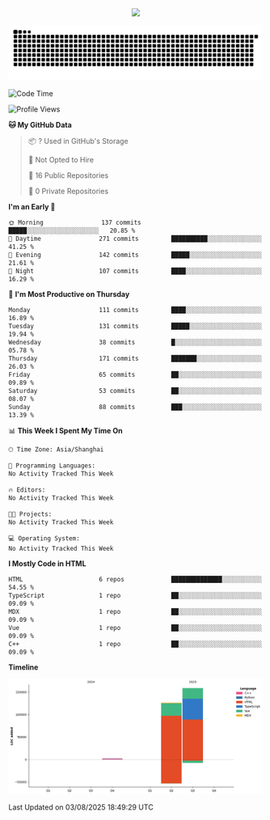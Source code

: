 <div id="header" align="center">
  <img src="https://media.giphy.com/media/du3J3cXyzhj75IOgvA/giphy.gif" width="120"/>
</div>



![](https://raw.githubusercontent.com/iocion/iocion/refs/heads/output/github-contribution-grid-snake.svg)


<!--START_SECTION:waka-->
![Code Time](http://img.shields.io/badge/Code%20Time-6%20hrs%2045%20mins-blue)

![Profile Views](http://img.shields.io/badge/Profile%20Views-0-blue)

**🐱 My GitHub Data** 

> 📦 ? Used in GitHub's Storage 
 > 
> 🚫 Not Opted to Hire
 > 
> 📜 16 Public Repositories 
 > 
> 🔑 0 Private Repositories 
 > 
**I'm an Early 🐤** 

```text
🌞 Morning                137 commits         █████░░░░░░░░░░░░░░░░░░░░   20.85 % 
🌆 Daytime                271 commits         ██████████░░░░░░░░░░░░░░░   41.25 % 
🌃 Evening                142 commits         █████░░░░░░░░░░░░░░░░░░░░   21.61 % 
🌙 Night                  107 commits         ████░░░░░░░░░░░░░░░░░░░░░   16.29 % 
```
📅 **I'm Most Productive on Thursday** 

```text
Monday                   111 commits         ████░░░░░░░░░░░░░░░░░░░░░   16.89 % 
Tuesday                  131 commits         █████░░░░░░░░░░░░░░░░░░░░   19.94 % 
Wednesday                38 commits          █░░░░░░░░░░░░░░░░░░░░░░░░   05.78 % 
Thursday                 171 commits         ███████░░░░░░░░░░░░░░░░░░   26.03 % 
Friday                   65 commits          ██░░░░░░░░░░░░░░░░░░░░░░░   09.89 % 
Saturday                 53 commits          ██░░░░░░░░░░░░░░░░░░░░░░░   08.07 % 
Sunday                   88 commits          ███░░░░░░░░░░░░░░░░░░░░░░   13.39 % 
```


📊 **This Week I Spent My Time On** 

```text
🕑︎ Time Zone: Asia/Shanghai

💬 Programming Languages: 
No Activity Tracked This Week

🔥 Editors: 
No Activity Tracked This Week

🐱‍💻 Projects: 
No Activity Tracked This Week

💻 Operating System: 
No Activity Tracked This Week
```

**I Mostly Code in HTML** 

```text
HTML                     6 repos             ██████████████░░░░░░░░░░░   54.55 % 
TypeScript               1 repo              ██░░░░░░░░░░░░░░░░░░░░░░░   09.09 % 
MDX                      1 repo              ██░░░░░░░░░░░░░░░░░░░░░░░   09.09 % 
Vue                      1 repo              ██░░░░░░░░░░░░░░░░░░░░░░░   09.09 % 
C++                      1 repo              ██░░░░░░░░░░░░░░░░░░░░░░░   09.09 % 
```



**Timeline**

![Lines of Code chart](https://raw.githubusercontent.com/iocion/iocion/main/assets/bar_graph.png)


 Last Updated on 03/08/2025 18:49:29 UTC
<!--END_SECTION:waka-->
